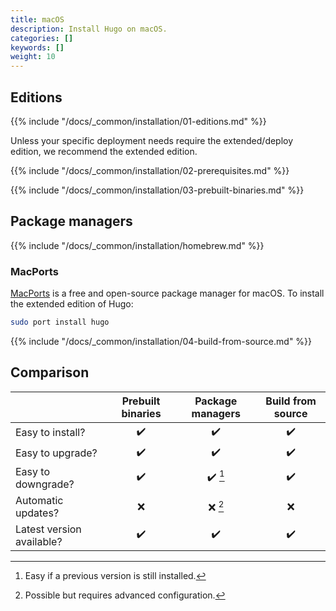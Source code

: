 ```yaml
---
title: macOS
description: Install Hugo on macOS.
categories: []
keywords: []
weight: 10
---
```


## Editions

{{% include "/docs/_common/installation/01-editions.md" %}}

Unless your specific deployment needs require the extended/deploy edition, we recommend the extended edition.

{{% include "/docs/_common/installation/02-prerequisites.md" %}}

{{% include "/docs/_common/installation/03-prebuilt-binaries.md" %}}

## Package managers

{{% include "/docs/_common/installation/homebrew.md" %}}

### MacPorts

[MacPorts][] is a free and open-source package manager for macOS. To install the extended edition of Hugo:

```sh
sudo port install hugo
```

[MacPorts]: https://www.macports.org/

{{% include "/docs/_common/installation/04-build-from-source.md" %}}

## Comparison

&nbsp;|Prebuilt binaries|Package managers|Build from source
:--|:--:|:--:|:--:
Easy to install?|:heavy_check_mark:|:heavy_check_mark:|:heavy_check_mark:
Easy to upgrade?|:heavy_check_mark:|:heavy_check_mark:|:heavy_check_mark:
Easy to downgrade?|:heavy_check_mark:|:heavy_check_mark: [^1]|:heavy_check_mark:
Automatic updates?|:x:|:x: [^2]|:x:
Latest version available?|:heavy_check_mark:|:heavy_check_mark:|:heavy_check_mark:

[^1]: Easy if a previous version is still installed.
[^2]: Possible but requires advanced configuration.
